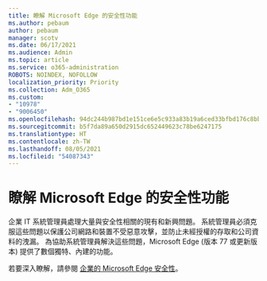 ```yaml
---
title: 瞭解 Microsoft Edge 的安全性功能
ms.author: pebaum
author: pebaum
manager: scotv
ms.date: 06/17/2021
ms.audience: Admin
ms.topic: article
ms.service: o365-administration
ROBOTS: NOINDEX, NOFOLLOW
localization_priority: Priority
ms.collection: Adm_O365
ms.custom:
- "10978"
- "9006450"
ms.openlocfilehash: 94dc244b987bd1e151ce6e5c933a83b19a6ced33bfbd176c8bbf1e8ce83370b6
ms.sourcegitcommit: b5f7da89a650d2915dc652449623c78be6247175
ms.translationtype: HT
ms.contentlocale: zh-TW
ms.lasthandoff: 08/05/2021
ms.locfileid: "54087343"
---
```

# <a name="learn-about-the-security-features-of-microsoft-edge"></a>瞭解 Microsoft Edge 的安全性功能

企業 IT 系統管理員處理大量與安全性相關的現有和新興問題。 系統管理員必須克服這些問題以保護公司網路和裝置不受惡意攻擊，並防止未經授權的存取和公司資料的洩漏。 為協助系統管理員解決這些問題，Microsoft Edge (版本 77 或更新版本) 提供了數個獨特、內建的功能。 

若要深入瞭解，請參閱 [企業的 Microsoft Edge 安全性](/DeployEdge/ms-edge-security-for-business)。